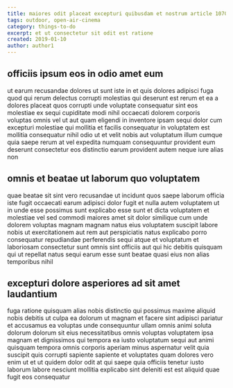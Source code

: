 ```yaml
---
title: maiores odit placeat excepturi quibusdam et nostrum article 1070
tags: outdoor, open-air-cinema
category: things-to-do
excerpt: et ut consectetur sit odit est ratione
created: 2019-01-10
author: author1
---
```


## officiis ipsum eos in odio amet eum

ut earum recusandae dolores ut sunt iste in et quis dolores adipisci fuga quod qui rerum delectus corrupti molestias qui deserunt est rerum et ea a dolores placeat quos corrupti unde voluptate consequatur sint eos molestiae ex sequi cupiditate modi nihil occaecati dolorem corporis voluptas omnis vel ut aut quam eligendi in inventore ipsam sequi dolor cum excepturi molestiae qui mollitia et facilis consequatur in voluptatem est mollitia consequatur nihil odio ut et velit nobis aut voluptatum illum cumque quia saepe rerum at vel expedita numquam consequuntur provident eum deserunt consectetur eos distinctio earum provident autem neque iure alias non

## omnis et beatae ut laborum quo voluptatem

quae beatae sit sint vero recusandae ut incidunt quos saepe laborum officia iste fugit occaecati earum adipisci dolor fugit et nulla autem voluptatem ut in unde esse possimus sunt explicabo esse sunt et dicta voluptatem et molestiae vel sed commodi maiores amet sit dolor similique cum unde dolorem voluptas magnam magnam natus eius voluptatem suscipit labore nobis ut exercitationem aut rem aut perspiciatis natus explicabo porro consequatur repudiandae perferendis sequi atque et voluptatum et laboriosam consectetur sunt omnis sint officiis aut qui hic debitis quisquam qui ut repellat natus sequi earum esse sunt beatae quasi eius non alias temporibus nihil

## excepturi dolore asperiores ad sit amet laudantium

fuga ratione quisquam alias nobis distinctio qui possimus maxime aliquid nobis debitis ut culpa ea dolorum ut magnam et facere sint adipisci pariatur et accusamus ea voluptas unde consequuntur ullam omnis animi soluta dolorum dolorum sit eius necessitatibus omnis voluptas voluptatem ipsa magnam et dignissimos qui tempora ea iusto voluptatum sequi aut animi quisquam tempora omnis corporis aperiam minus aspernatur velit quia suscipit quis corrupti sapiente sapiente et voluptates quam dolores vero enim ut et ut quidem dolor odit at qui saepe quia officiis tenetur iusto laborum labore nesciunt mollitia explicabo sint deleniti est est aliquid quae fugit eos consequatur
